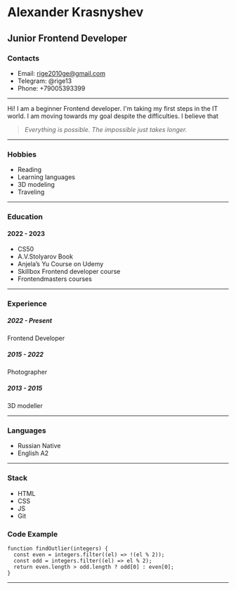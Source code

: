 # Alexander Krasnyshev

## Junior Frontend Developer


### Contacts
+ Email: rige2010ge@gmail.com
+ Telegram: @rige13
+ Phone: +79005393399

***

Hi! I am a beginner Frontend developer.
I'm taking my first steps in the IT world.
I am moving towards my goal despite the difficulties.
I believe that 
>*Everything is possible. The impossible just takes longer.*

***

### Hobbies
+ Reading
+ Learning languages
+ 3D modeling
+ Traveling

***

### Education

#### 2022 - 2023

- CS50
- A.V.Stolyarov Book
- Anjela’s Yu Course on Udemy
- Skillbox Frontend developer course
- Frontendmasters courses

***

### Experience

##### 2022 - Present
Frontend Developer

##### 2015 - 2022
Photographer

##### 2013 - 2015
3D modeller

***

### Languages
+ Russian Native
+ English A2

***

### Stack
+ HTML
+ CSS
+ JS
+ Git

### Code Example
```
function findOutlier(integers) {
  const even = integers.filter((el) => !(el % 2));
  const odd = integers.filter((el) => el % 2);
  return even.length > odd.length ? odd[0] : even[0];
}
```

***